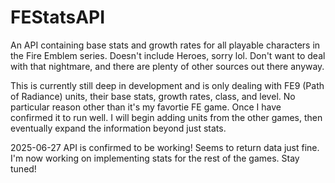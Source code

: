 # FEStatsAPI
An API containing base stats and growth rates for all playable characters in the Fire Emblem series. Doesn't include Heroes, sorry lol. Don't want to deal with that nightmare, and there are plenty of other sources out there anyway.

This is currently still deep in development and is only dealing with FE9 (Path of Radiance) units, their base stats, growth rates, class, and level. No particular reason other than it's my favortie FE game. Once I have confirmed it to run well. I will begin adding units from the other games, then eventually expand the information beyond just stats.

2025-06-27
API is confirmed to be working! Seems to return data just fine. I'm now working on implementing stats for the rest of the games. Stay tuned!
